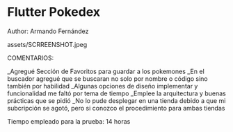 # Flutter Pokedex

 Author: Armando Fernández

assets/SCRREENSHOT.jpeg

 COMENTARIOS:

 _Agregué Sección de Favoritos para guardar a los pokemones
 _En el buscador agregué que se buscaran no solo por nombre o código sino también por habilidad 
 _Algunas opciones de diseño  implementar y funcionalidad me faltó por tema de tiempo
 _Emplee la arquitectura y buenas prácticas que se pidió
 _No lo pude desplegar en una tienda debido a que mi subcripción se agotó, pero si conozco el procedimiento para ambas tiendas

Tiempo empleado para la prueba: 14 horas


